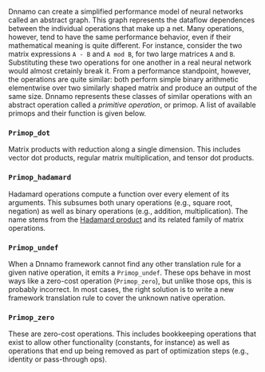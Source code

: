 Dnnamo can create a simplified performance model of neural networks called an abstract graph.
This graph represents the dataflow dependences between the individual operations that make up a net.
Many operations, however, tend to have the same performance behavior, even if their mathematical meaning is quite different.
For instance, consider the two matrix expressions `A - B` and `A mod B`, for two large matrices `A` and `B`.
Substituting these two operations for one another in a real neural network would almost cretainly break it.
From a performance standpoint, however, the operations are quite similar: both perform simple binary arithmetic elementwise over two similarly shaped matrix and produce an output of the same size.
Dnnamo represents these classes of similar operations with an abstract operation called a *primitive operation*, or primop.
A list of available primops and their function is given below.

### `Primop_dot`

Matrix products with reduction along a single dimension.
This includes vector dot products, regular matrix multiplication, and tensor dot products.

### `Primop_hadamard`

Hadamard operations compute a function over every element of its arguments.
This subsumes both unary operations (e.g., square root, negation) as well as binary operations (e.g., addition, multiplication).
The name stems from the [Hadamard product](https://en.wikipedia.org/wiki/Hadamard_product_(matrices)) and its related family of matrix operations.

### `Primop_undef`

When a Dnnamo framework cannot find any other translation rule for a given native operation, it emits a `Primop_undef`.
These ops behave in most ways like a zero-cost operation (`Primop_zero`), but unlike those ops, this is probably incorrect.
In most cases, the right solution is to write a new framework translation rule to cover the unknown native operation.

### `Primop_zero`

These are zero-cost operations. This includes bookkeeping operations that exist to allow other functionality (constants, for instance) as well as operations that end up being removed as part of optimization steps (e.g., identity or pass-through ops).
